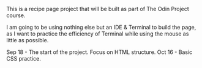 This is a recipe page project that will be built as part of The Odin Project course.

I am going to be using nothing else but an IDE & Terminal to build the page, as I want to practice the efficiency of Terminal while using the mouse as little as possible.

Sep 18 - The start of the project. Focus on HTML structure.
Oct 16 - Basic CSS practice.

